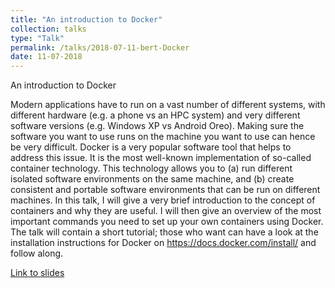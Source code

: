 ```yaml
---
title: "An introduction to Docker"
collection: talks
type: "Talk"
permalink: /talks/2018-07-11-bert-Docker
date: 11-07-2018
---
```


An introduction to Docker
 
Modern applications have to run on a vast number of different systems, 
with different hardware (e.g. a phone vs an HPC system) and very 
different software versions (e.g. Windows XP vs Android Oreo). Making 
sure the software you want to use runs on the machine you want to use 
can hence be very difficult.
Docker is a very popular software tool that helps to address this issue. 
It is the most well-known implementation of so-called container 
technology. This technology allows you to (a) run different isolated 
software environments on the same machine, and (b) create consistent and 
portable software environments that can be run on different machines.
In this talk, I will give a very brief introduction to the concept of 
containers and why they are useful. I will then give an overview of the 
most important commands you need to set up your own containers using 
Docker.
The talk will contain a short tutorial; those who want can have a look 
at the installation instructions for Docker on 
https://docs.docker.com/install/ and follow along.

[Link to slides](/files/bert-talk-3.pdf)
